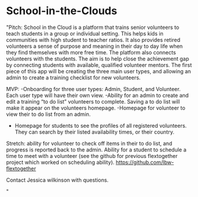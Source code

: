 # School-in-the-Clouds

"Pitch: School in the Cloud is a platform that trains senior volunteers to teach students in a group or individual setting.  This helps kids in communities with high student to teacher ratios. It also provides retired volunteers a sense of purpose and meaning in their day to day life when they find themselves with more free time.  The platform also connects volunteers with the students. The aim is to help close the achievement gap by connecting students with available, qualified volunteer mentors. The first piece of this app will be creating the three main user types, and allowing an admin to create a training checklist for new volunteers. 

MVP: 
-Onboarding for three user types: Admin, Student, and Volunteer. Each user type will have their own view.
-Ability for an admin to create and edit a training “to do list” volunteers to complete. Saving a to do list will make it appear on the volunteers homepage. 
-Homepage for volunteer to view their to do list from an admin. 
- Homepage for students to see the profiles of all registered volunteers. They can search by their listed availability times, or their country. 

Stretch: ability for volunteer to check off items in their to do list, and progress is reported back to the admin. 
Ability for a student to schedule a time to meet with a volunteer (see the github for previous flextogether project which worked on scheduling ability). 
https://github.com/lbw-flextogether

Contact Jessica wilkinson with questions. 



"
